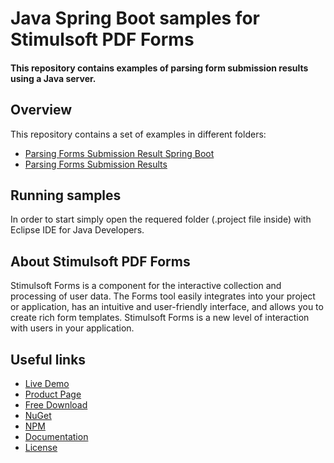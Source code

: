 # Java Spring Boot samples for Stimulsoft PDF Forms

#### This repository contains examples of parsing form submission results using a Java server.

## Overview
This repository contains a set of examples in different folders:
* [Parsing Forms Submission Result Spring Boot](https://github.com/stimulsoft/Samples-PDF-Forms-for-Java/tree/main/Parsing%20Forms%20Submission%20Result%20Spring%20Boot)
* [Parsing Forms Submission Results](https://github.com/stimulsoft/Samples-PDF-Forms-for-Java/tree/main/Parsing%20Forms%20Submission%20Results)

## Running samples
In order to start simply open the requered folder (.project file inside) with Eclipse IDE for Java Developers.

## About Stimulsoft PDF Forms
Stimulsoft Forms is a component for the interactive collection and processing of user data. The Forms tool easily integrates into your project or application, has an intuitive and user-friendly interface, and allows you to create rich form templates. Stimulsoft Forms is a new level of interaction with users in your application.

## Useful links
* [Live Demo](https://demo.stimulsoft.com/?viewmode=forms)
* [Product Page](https://www.stimulsoft.com/en/products/forms)
* [Free Download](https://www.stimulsoft.com/en/downloads)
* [NuGet](https://www.nuget.org/packages/Stimulsoft.Forms.Web)
* [NPM](https://www.npmjs.com/package/stimulsoft-forms)
* [Documentation](https://www.stimulsoft.com/en/documentation/online/programming-manual/forms_web.htm)
* [License](LICENSE.md)

